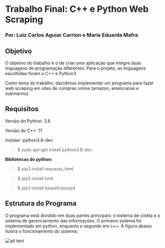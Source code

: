 <h1> Trabalho Final: C++ e Python Web Scraping </h1>
<h3> Por: Luiz Carlos Aguiar Carrion e Maria Eduarda Mafra </h3>

<h2> Objetivo </h2>
<p> O objetivo do trabalho é o de criar uma aplicação que integre duas linguagens de programação diferentes. Para o projeto, as linguagens escolhidas foram o C++ e Python3 </p>
<p> Como tema do trabalho, decidimos implementar um programa para fazer web scraping em sites de compras online (amazon, americanas e submarino). </p>

<h2> Requisitos </h2>
<p> Versão do Python: 3.8 </p>
<p> Versão do C++: 11 </p>

<p> Instalar: python3.8-dev </p>

> $ sudo apt-get install python3.8-dev

<p><b> Bibliotecas do python: </b></p>

> $ pip3 install requests_html

> $ pip3 install lxml 

> $ pip3 install beautifulsoup4

<h2> Estrutura do Programa </h2>
<p> O programa está dividido em duas partes principais: o sistema de coleta e o sistema de gerenciamento das informações. O primeiro sistema foi implementado em python, enquanto o segundo em c++. A figura abaixo ilustra o funcionamento do sistema: </p>

![alt text](https://i.ibb.co/2tYRpVD/pasted-image-0.png "Figura 1")
